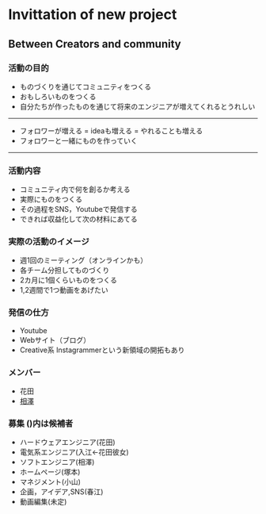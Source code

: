 # Invittation of new project

## Between Creators and community

### 活動の目的
- ものづくりを通じてコミュニティをつくる
- おもしろいものをつくる
- 自分たちが作ったものを通じて将来のエンジニアが増えてくれるとうれしい
---
- フォロワーが増える = ideaも増える = やれることも増える 
- フォロワーと一緒にものを作っていく
---

### 活動内容
- コミュニティ内で何を創るか考える
- 実際にものをつくる
- その過程をSNS，Youtubeで発信する
- できれば収益化して次の材料にあてる

### 実際の活動のイメージ
- 週1回のミーティング（オンラインかも）
- 各チーム分担してものづくり
- 2カ月に1個くらいものをつくる
- 1,2週間で1つ動画をあげたい

### 発信の仕方
- Youtube
- Webサイト（ブログ）
- Creative系 Instagrammerという新領域の開拓もあり

### メンバー
* 花田
* [相澤](https://kokkia.github.io/portfolio/)

### 募集 ()内は候補者
- ハードウェアエンジニア(花田)
- 電気系エンジニア(入江<-花田彼女)
- ソフトエンジニア(相澤)
- ホームページ(塚本)
- マネジメント(小山)
- 企画，アイデア,SNS(春江)
- 動画編集(未定)
